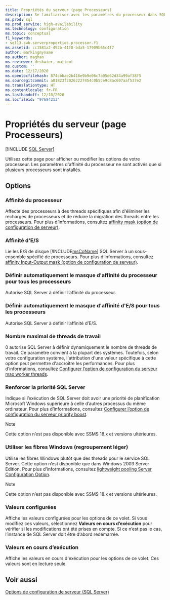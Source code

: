 ```yaml
---
title: Propriétés du serveur (page Processeurs)
description: Se familiariser avec les paramètres du processeur dans SQL Server. Découvrez les options qui contrôlent le nombre de threads de travail, l’affectation de processeur et d’autres propriétés.
ms.prod: sql
ms.prod_service: high-availability
ms.technology: configuration
ms.topic: conceptual
f1_keywords:
- sql13.swb.serverproperties.processor.f1
ms.assetid: cc1581a2-492b-41f0-bda5-17909b65c4f7
author: markingmyname
ms.author: maghan
ms.reviewer: drskwier, matteot
ms.custom: ''
ms.date: 12/17/2020
ms.openlocfilehash: 874cbbae2b418e9b9e06c7a95d62d34a99af38f5
ms.sourcegitcommit: a81823f20262227454c0b5ce9c8ac607aaf537e2
ms.translationtype: HT
ms.contentlocale: fr-FR
ms.lasthandoff: 12/18/2020
ms.locfileid: "97684213"
---
```

# <a name="server-properties-processors-page"></a>Propriétés du serveur (page Processeurs)

[!INCLUDE [SQL Server](../../includes/applies-to-version/sqlserver.md)]

Utilisez cette page pour afficher ou modifier les options de votre processeur. Les paramètres d'affinité du processeur ne sont activés que si plusieurs processeurs sont installés.  

## <a name="options"></a>Options

### <a name="processor-affinity"></a>Affinité du processeur
Affecte des processeurs à des threads spécifiques afin d'éliminer les recharges de processeurs et de réduire la migration des threads entre les processeurs. Pour plus d’informations, consultez [affinity mask (option de configuration de serveur)](../../database-engine/configure-windows/affinity-mask-server-configuration-option.md).

### <a name="io-affinity"></a>Affinité d'E/S
Lie les E/S de disque [!INCLUDE[msCoName](../../includes/msconame-md.md)] SQL Server à un sous-ensemble spécifié de processeurs. Pour plus d’informations, consultez [affinity Input-Output mask (option de configuration de serveur)](../../database-engine/configure-windows/affinity-input-output-mask-server-configuration-option.md).

### <a name="automatically-set-processor-affinity-mask-for-all-processors"></a>Définir automatiquement le masque d'affinité du processeur pour tous les processeurs
Autorise SQL Server à définir l’affinité du processeur.

### <a name="automatically-set-io-affinity-mask-for-all-processors"></a>Définir automatiquement le masque d'affinité d'E/S pour tous les processeurs
Autorise SQL Server à définir l’affinité d’E/S.

### <a name="maximum-worker-threads"></a>Nombre maximal de threads de travail
0 autorise SQL Server à définir dynamiquement le nombre de threads de travail. Ce paramètre convient à la plupart des systèmes. Toutefois, selon votre configuration système, l'attribution d'une valeur spécifique à cette option peut permettre d'accroître les performances. Pour plus d’informations, consultez [Configurer l’option de configuration du serveur max worker threads](../../database-engine/configure-windows/configure-the-max-worker-threads-server-configuration-option.md).  

### <a name="boost-sql-server-priority"></a>Renforcer la priorité SQL Server
Indique si l’exécution de SQL Server doit avoir une priorité de planification Microsoft Windows supérieure à celle d’autres processus du même ordinateur. Pour plus d’informations, consultez [Configurer l’option de configuration du serveur priority boost](../../database-engine/configure-windows/configure-the-priority-boost-server-configuration-option.md).  

> [!Note]
> Cette option n’est pas disponible avec SSMS 18.x et versions ultérieures.

### <a name="use-windows-fibers-lightweight-pooling"></a>Utiliser les fibres Windows (regroupement léger)
Utilise les fibres Windows plutôt que des threads pour le service SQL Server. Cette option n’est disponible que dans Windows 2003 Server Edition. Pour plus d’informations, consultez [lightweight pooling Server Configuration Option](../../database-engine/configure-windows/lightweight-pooling-server-configuration-option.md).

> [!Note]
> Cette option n’est pas disponible avec SSMS 18.x et versions ultérieures.

### <a name="configured-values"></a>Valeurs configurées
Affiche les valeurs configurées pour les options de ce volet. Si vous modifiez ces valeurs, sélectionnez **Valeurs en cours d’exécution** pour vérifier si les modifications ont été prises en compte. Si ce n’est pas le cas, l’instance de SQL Server doit être d’abord redémarrée.

### <a name="running-values"></a>Valeurs en cours d’exécution
Affiche les valeurs en cours d'exécution pour les options de ce volet. Ces valeurs sont en lecture seule.

## <a name="see-also"></a>Voir aussi
[Options de configuration de serveur &#40;SQL Server&#41;](../../database-engine/configure-windows/server-configuration-options-sql-server.md)  


